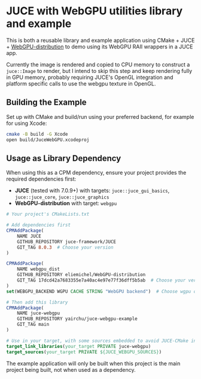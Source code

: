 # JUCE with WebGPU utilities library and example

This is both a reusable library and example application using CMake + JUCE + [WebGPU-distribution](https://github.com/eliemichel/WebGPU-distribution) to demo using its WebGPU RAII wrappers in a JUCE app.

Currently the image is rendered and copied to CPU memory to construct a `juce::Image` to render,
but I intend to skip this step and keep rendering fully in GPU memory, probably requiring JUCE's OpenGL integration and platform specific calls to use the webgpu texture in OpenGL.

## Building the Example

Set up with CMake and build/run using your preferred backend, for example for using Xcode:

```bash
cmake -B build -G Xcode
open build/JuceWebGPU.xcodeproj
```

## Usage as Library Dependency

When using this as a CPM dependency, ensure your project provides the required dependencies first:

- **JUCE** (tested with 7.0.9+) with targets: `juce::juce_gui_basics`, `juce::juce_core`, `juce::juce_graphics`
- **WebGPU-distribution** with target: `webgpu`

```cmake
# Your project's CMakeLists.txt

# Add dependencies first
CPMAddPackage(
    NAME JUCE
    GITHUB_REPOSITORY juce-framework/JUCE
    GIT_TAG 8.0.3  # Choose your version
)

CPMAddPackage(
    NAME webgpu_dist
    GITHUB_REPOSITORY eliemichel/WebGPU-distribution
    GIT_TAG 17dcd42a7683355e7a40ac4e97e77f36dff5b5ab  # Choose your version
)
set(WEBGPU_BACKEND WGPU CACHE STRING "WebGPU backend")  # Choose wgpu or dawn backend

# Then add this library
CPMAddPackage(
    NAME juce-webgpu
    GITHUB_REPOSITORY yairchu/juce-webgpu-example
    GIT_TAG main
)

# Use in your target, with some sources embedded to avoid JUCE-CMake interaction problems
target_link_libraries(your_target PRIVATE juce-webgpu)
target_sources(your_target PRIVATE ${JUCE_WEBGPU_SOURCES})
```

The example application will only be built when this project is the main project being built, not when used as a dependency.
